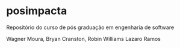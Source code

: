 # posimpacta
Repositório do curso de pós graduação em engenharia de software

Wagner Moura, Bryan Cranston, Robin Williams
Lazaro Ramos
